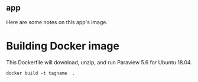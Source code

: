  app
--------
Here are some notes on this app's image.


Building Docker image
================
This Dockerfile will download, unzip, and run Paraview 5.6 for Ubuntu 18.04. 
```
docker build -t tagname  .
```
